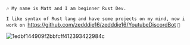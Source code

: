 ```🎶 My name is Matt and I am beginner Rust Dev.```
  
```I like syntax of Rust lang and have some projects on my mind, now i work on ```https://github.com/zedddie16/zedddie16/YoutubeDiscordBot ```🥱```

![1edbf144909f2bbfcff412393422984c](https://github.com/user-attachments/assets/d97e099e-1f62-4307-8f39-6b3aa19b5244)
